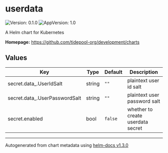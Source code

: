 # userdata

![Version: 0.1.0](https://img.shields.io/badge/Version-0.1.0-informational?style=flat-square) ![AppVersion: 1.0](https://img.shields.io/badge/AppVersion-1.0-informational?style=flat-square)

A Helm chart for Kubernetes

**Homepage:** <https://github.com/tidepool-org/development/charts>

## Values

| Key | Type | Default | Description |
|-----|------|---------|-------------|
| secret.data_.UserIdSalt | string | `""` | plaintext user id salt |
| secret.data_.UserPasswordSalt | string | `""` | plaintext user password salt |
| secret.enabled | bool | `false` | whether to create userdata secret |

----------------------------------------------
Autogenerated from chart metadata using [helm-docs v1.3.0](https://github.com/norwoodj/helm-docs/releases/v1.3.0)

